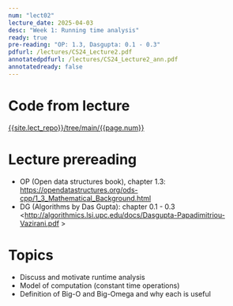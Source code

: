 ```yaml
---
num: "lect02"
lecture_date: 2025-04-03
desc: "Week 1: Running time analysis"
ready: true
pre-reading: "OP: 1.3, Dasgupta: 0.1 - 0.3"
pdfurl: /lectures/CS24_Lecture2.pdf
annotatedpdfurl: /lectures/CS24_Lecture2_ann.pdf
annotatedready: false
---
```

# Code from lecture
[{{site.lect_repo}}/tree/main/{{page.num}}]({{site.lect_repo}}/tree/main/{{page.num}})

# Lecture prereading
* OP (Open data structures book), chapter 1.3: <https://opendatastructures.org/ods-cpp/1_3_Mathematical_Background.html>
* DG (Algorithms by Das Gupta): chapter 0.1 - 0.3 <http://algorithmics.lsi.upc.edu/docs/Dasgupta-Papadimitriou-Vazirani.pdf >
# Topics
* Discuss and motivate runtime analysis
* Model of computation (constant time operations)
* Definition of Big-O and Big-Omega and why each is useful


